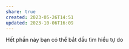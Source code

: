 ```yaml
---
share: true
created: 2023-05-26T14:51
updated: 2023-10-06T16:09
---
```

Hết phần này bạn có thể bắt đầu tìm hiểu tự do
